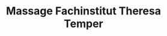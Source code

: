 ---
title: "Massage Fachinstitut Theresa Temper"
url: /linz/massage-fachinstitut-theresa-temper/
shop: Massage
---